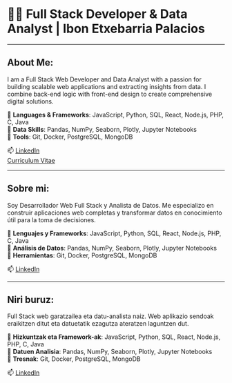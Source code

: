 # 👨‍💻 Full Stack Developer & Data Analyst | Ibon Etxebarria Palacios

---

## About Me:

I am a Full Stack Web Developer and Data Analyst with a passion for building scalable web applications and extracting insights from data. I combine back-end logic with front-end design to create comprehensive digital solutions.

🔹 **Languages & Frameworks**: JavaScript, Python, SQL, React, Node.js, PHP, C, Java  
🔹 **Data Skills**: Pandas, NumPy, Seaborn, Plotly, Jupyter Notebooks  
🔹 **Tools**: Git, Docker, PostgreSQL, MongoDB  

📫 [LinkedIn](https://www.linkedin.com/in/ibonetxebarria)  
[Curriculum Vitae](ibon_etxebarria_palacios_cv.pdf)  
<!-- 🌍 [Portfolio](https://yourportfolio.com) -->

---

## Sobre mi:

Soy Desarrollador Web Full Stack y Analista de Datos. Me especializo en construir aplicaciones web completas y transformar datos en conocimiento útil para la toma de decisiones.

🔹 **Lenguajes y Frameworks**: JavaScript, Python, SQL, React, Node.js, PHP, C, Java   
🔹 **Análisis de Datos**: Pandas, NumPy,  Seaborn, Plotly, Jupyter Notebooks  
🔹 **Herramientas**: Git, Docker, PostgreSQL, MongoDB  

📫 [LinkedIn](https://www.linkedin.com/in/ibonetxebarria) <!-- | 🌍 [Portfolio](https://yourportfolio.com) -->

---

## Niri buruz:

Full Stack web garatzailea eta datu-analista naiz. Web aplikazio sendoak eraikitzen ditut eta datuetatik ezagutza ateratzen laguntzen dut.

🔹 **Hizkuntzak eta Framework-ak**: JavaScript, Python, SQL, React, Node.js, PHP, C, Java   
🔹 **Datuen Analisia**: Pandas, NumPy,  Seaborn, Plotly, Jupyter Notebooks  
🔹 **Tresnak**: Git, Docker, PostgreSQL, MongoDB  

📫 [LinkedIn](https://www.linkedin.com/in/ibonetxebarria) <!-- | 🌍 [Portfolio](https://yourportfolio.com) -->
